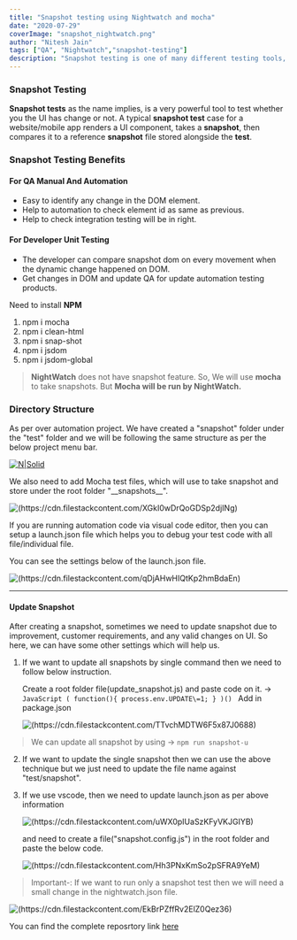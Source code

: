 ```yaml
---
title: "Snapshot testing using Nightwatch and mocha"
date: "2020-07-29"
coverImage: "snapshot_nightwatch.png"
author: "Nitesh Jain"
tags: ["QA", "Nightwatch","snapshot-testing"]
description: "Snapshot testing is one of many different testing tools, which compares the previous and current snapshot. Unlike TDD, snapshot testing relies on the fact that your component renders correctly already. "
---
```


### Snapshot Testing

**Snapshot tests** as the name implies, is a very powerful tool to test whether you the UI has change or not. A typical **snapshot test** case for a website/mobile app renders a UI component, takes a **snapshot**, then compares it to a reference **snapshot** file stored alongside the **test**.

### Snapshot Testing  Benefits

#### For QA Manual And Automation

- Easy to identify any change in the DOM element.
- Help to automation to check element id as same as previous.
- Help to check integration testing will be in right.

#### For Developer Unit Testing

- The developer can compare snapshot dom on every movement when the dynamic change happened on DOM.
- Get changes in DOM and update QA for update automation testing products.

Need to install **NPM**

1.  npm i mocha
2.  npm i clean-html
3.  npm i snap-shot
4.  npm i jsdom
5.  npm i jsdom-global

>  **NightWatch** does not have snapshot feature. So, We will use **mocha** to take snapshots. But **Mocha will be run by NightWatch.**

### Directory Structure

As per over automation project. We have created a "snapshot" folder under the "test" folder and we will be following the same structure as per the below project menu bar. 


[![N|Solid](https://cdn.filestackcontent.com/solmjUZXTPWZgTNppBmW)](https://cdn.filestackcontent.com/solmjUZXTPWZgTNppBmW)

We also need to add Mocha test files, which will use to take snapshot and store under the root folder "\_\_snapshots\_\_".

![(https://cdn.filestackcontent.com/XGkI0wDrQoGDSp2djINg)](https://cdn.filestackcontent.com/XGkI0wDrQoGDSp2djINg)

If you are running automation code via visual code editor, then you can setup a launch.json file which helps you to debug your test code with all file/individual file.

You can see the settings below of the launch.json file.

![(https://cdn.filestackcontent.com/qDjAHwHIQtKp2hmBdaEn)](https://cdn.filestackcontent.com/qDjAHwHIQtKp2hmBdaEn)

* * *

#### Update Snapshot

After creating a snapshot, sometimes we need to update snapshot due to improvement, customer requirements, and any valid changes on UI. So here, we can have some other settings which  will help us.

1.  If we want to update all snapshots by single command then we need to follow below instruction.

    Create a root folder file(update\_snapshot.js) and paste code on it. →
        ```JavaScript
        (
          function(){
              process.env.UPDATE\=1;
          }
        )()
        ```
    Add in package.json

      ![(https://cdn.filestackcontent.com/TTvchMDTW6F5x87J0688)](https://cdn.filestackcontent.com/TTvchMDTW6F5x87J0688) 

> We can update all snapshot by using → `npm run snapshot-u`

2. If we want to update the single snapshot then we can use the above technique but we just need to update the file name against "test/snapshot".
3. If we use vscode, then we need to update launch.json as per above information 

      ![(https://cdn.filestackcontent.com/uWX0pIUaSzKFyVKJGIYB)](https://cdn.filestackcontent.com/uWX0pIUaSzKFyVKJGIYB)

      and need to create a file("snapshot.config.js") in the root folder and paste the below code.

      ![(https://cdn.filestackcontent.com/Hh3PNxKmSo2pSFRA9YeM)](https://cdn.filestackcontent.com/Hh3PNxKmSo2pSFRA9YeM)

> Important-: If we want to run only a snapshot test then we will need a small change in the nightwatch.json file.

![(https://cdn.filestackcontent.com/EkBrPZffRv2ElZ0Qez36)](https://cdn.filestackcontent.com/EkBrPZffRv2ElZ0Qez36)

You can find the complete reposrtory link [here](https://github.com/niteshjain1987/NightWatch-Snapshot)
